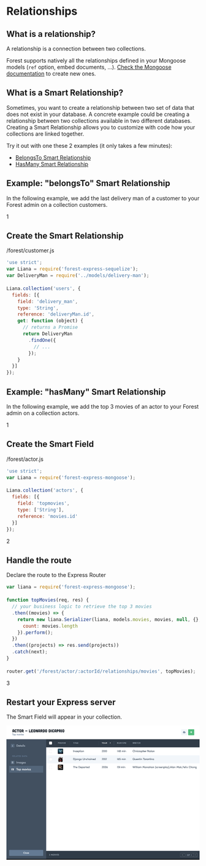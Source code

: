 # Relationships

## What is a relationship?

A relationship is a connection between two collections.

Forest supports natively all the relationships defined in your Mongoose models
(`ref` option, embed documents, …). <a
href="http://mongoosejs.com/docs/guide.html"
target="_blank">Check the Mongoose documentation</a> to create new ones.

## What is a Smart Relationship?

Sometimes, you want to create a relationship between two set of data that does
not exist in your database. A concrete example could be creating a relationship
between two collections available in two different databases. Creating a Smart
Relationship allows you to customize with code how your collections are linked
together.

Try it out with one these 2 examples (it only takes a few minutes):

- [BelongsTo Smart Relationship](#example-quot-belongsto-quot-smart-relationship)
- [HasMany Smart Relationship](#example-quot-hasmany-quot-smart-relationship)

## Example: "belongsTo" Smart Relationship

In the following example, we add the last delivery man of a customer to your
Forest admin on a collection customers.

<div class="l-step l-mb l-pt">
  <span class="l-step__number l-step__number--active u-f-l u-hm-r">1</span>
  <div class="u-o-h">
    <h2 class="l-step__title">Create the Smart Relationship</h2>
    <p class="l-step__description">/forest/customer.js</p>
  </div>
</div>

```javascript
'use strict';
var Liana = require('forest-express-sequelize');
var DeliveryMan = require('../models/delivery-man');

Liana.collection('users', {
  fields: [{
    field: 'delivery_man',
    type: 'String',
    reference: 'deliveryMan.id',
    get: function (object) {
      // returns a Promise
      return DeliveryMan
        .findOne({
          // ...
        });
    }
  }]
});

```

## Example: "hasMany" Smart Relationship

In the following example, we add the top 3 movies of an actor to your
Forest admin on a collection actors.

<div class="l-step l-mb l-pt">
  <span class="l-step__number l-step__number--active u-f-l u-hm-r">1</span>
  <div class="u-o-h">
    <h2 class="l-step__title">Create the Smart Field</h2>
    <p class="l-step__description">/forest/actor.js</p>
  </div>
</div>

```javascript
'use strict';
var Liana = require('forest-express-mongoose');

Liana.collection('actors', {
  fields: [{
    field: 'topmovies',
    type: ['String'],
    reference: 'movies.id'
  }]
});

```

<div class="l-step l-mb l-pt">
  <span class="l-step__number l-step__number--active u-f-l u-hm-r">2</span>
  <div class="u-o-h">
    <h2 class="l-step__title">Handle the route</h2>
    <p class="l-step__description">Declare the route to the Express Router</p>
  </div>
</div>

```javascript
var liana = require('forest-express-mongoose');

function topMovies(req, res) {
  // your business logic to retrieve the top 3 movies
  .then((movies) => {
    return new liana.Serializer(liana, models.movies, movies, null, {}, {
      count: movies.length
    }).perform();
  })
  .then((projects) => res.send(projects))
  .catch(next);
}

router.get('/forest/actor/:actorId/relationships/movies', topMovies);
```

<div class="l-step l-mb l-pt">
  <span class="l-step__number l-step__number--active u-f-l u-hm-r">3</span>
  <div class="u-o-h">
    <h2 class="l-step__title">Restart your Express server</h2>
    <p class="l-step__description">The Smart Field will appear in your collection.</p>
  </div>
</div>

![SmartField 1](/public/img/smart-field-1.png "smart-field-1")

